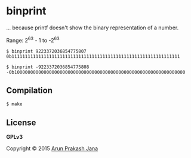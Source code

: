 # binprint

... because printf doesn't show the binary representation of a number.

Range: 2<sup>63</sup> - 1 to -2<sup>63</sup>

    $ binprint 9223372036854775807
    0b111111111111111111111111111111111111111111111111111111111111111

    $ binprint -9223372036854775808
    -0b1000000000000000000000000000000000000000000000000000000000000000

## Compilation

    $ make

## License

**GPLv3**

Copyright © 2015 [Arun Prakash Jana](engineerarun@gmail.com)
